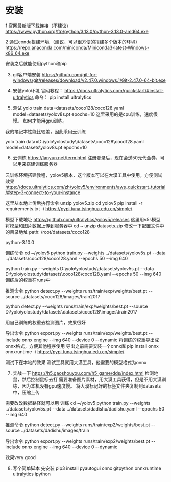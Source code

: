 # 安装

1 官网最新版下载连接（不建议）
https://www.python.org/ftp/python/3.13.0/python-3.13.0-amd64.exe

2 通过conda搭建环境 （建议，可以很方便的搭建多个版本的环境）
https://repo.anaconda.com/miniconda/Miniconda3-latest-Windows-x86_64.exe

安装之后就能使用python和pip

3. git客户端安装
https://github.com/git-for-windows/git/releases/download/v2.47.0.windows.1/Git-2.47.0-64-bit.exe


4. 安装yolo环境
官网教程：
https://docs.ultralytics.com/quickstart/#install-ultralytics
命令：
pip install ultralytics

5. 测试
yolo train data=datasets/coco128/coco128.yaml model=datasets/yolov8s.pt epochs=10 
这里采用的是cpu训练，速度很慢。
如何才能用gpu训练。

我的笔记本性能比较差，因此采用云训练


yolo train data=D:\yolo\yolostudy\datasets\coco128\coco128.yaml model=datasets\yolov8s.pt epochs=10 

6. 云训练
https://lanyun.net/term.html
注册登录后，现在会送50元代金券，可以用来搭建训练服务器

云训练环境搭建教程，yolov5版本，这个版本可以在大漠工具中使用，方便测试效果
https://docs.ultralytics.com/zh/yolov5/environments/aws_quickstart_tutorial/#step-3-connect-to-your-instance

这里从本地上传后执行命令
unzip yolov5.zip
cd yolov5
pip install -r requirements.txt  -i https://pypi.tuna.tsinghua.edu.cn/simple/


模型下载地址
https://github.com/ultralytics/yolov5/releases
这里用v5s模型
将模型和图片数据上传到服务器中
cd ~
unzip datasets.zip
修改一下配置文件中的目录地址
path: /root/datasets/coco128


python-3.10.0

训练命令
cd ~/yolov5
python train.py --weights  ../datasets/yolov5s.pt --data ../datasets/coco128/coco128.yaml --epochs 50 --img 640

python train.py --weights  D:\yolo\yolostudy\datasets\yolov5s.pt --data D:\yolo\yolostudy\datasets\coco128\coco128.yaml --epochs 50 --img 640
训练后的权重在runs中

推测命令
python detect.py --weights runs/train/exp/weights/best.pt --source  ../datasets/coco128/images/train2017

python detect.py --weights runs/train/exp/weights/best.pt --source  D:\yolo\yolostudy\datasets\datasets\coco128\images\train2017

用自己训练的权重去检测图片，效果很好

导出命令
python export.py --weights runs/train/exp/weights/best.pt --include onnx engine --img 640 --device 0 --dynamic
将训练的权重导出成onnx格式，方便其他程序使用
导出之前需要安装一个onnx库
pip install onnx onnxruntime -i https://pypi.tuna.tsinghua.edu.cn/simple/

测试下在本地的效果
测试工具就用大漠工具，他需要的模型格式为onnx



7. 实战一下
https://h5.gaoshouyou.com/h5_game/dds/index.html
检测地鼠，然后控制鼠标去打
需要准备图片素材，用大漠工具获得，但是不用大漠训练，因为本机没有gpu速度慢。
将大漠标记好的标签文件夹复制到datasets中，压缩上传

需要改改数据路径就可以用
训练
cd ~/yolov5
python train.py --weights  ../datasets/yolov5s.pt --data ../datasets/dadishu/dadishu.yaml --epochs 50 --img 640

推测命令
python detect.py --weights runs/train/exp2/weights/best.pt --source  ../datasets/dadishu/images/train

导出命令
python export.py --weights runs/train/exp2/weights/best.pt --include onnx engine --img 640 --device 0  --dynamic

效果very good

8. 写个简单脚本
先安装 
pip3 install pyautogui  onnx  gitpython onnxruntime ultralytics ipython


